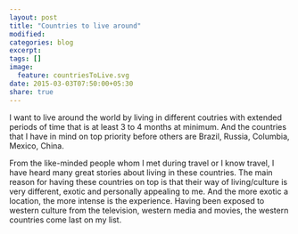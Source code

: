 ```yaml
---
layout: post
title: "Countries to live around"
modified:
categories: blog
excerpt:
tags: []
image:
  feature: countriesToLive.svg
date: 2015-03-03T07:50:00+05:30
share: true
---
```



I want to live around the world by living in different coutries with extended periods of time that is at least 3 to 4 months at minimum. And the countries that I have in mind on top priority before others are Brazil, Russia, Columbia, Mexico, China. 

From the like-minded people whom I met during travel or I know travel, I have heard many great stories about living in these countries. 
The main reason for having these countries on top is that their way of living/culture is very different, exotic and personally appealing to me. And the more exotic a location, the more intense is the experience.
Having been exposed to western culture from the television, western media and movies, the western countries come last on my list.
